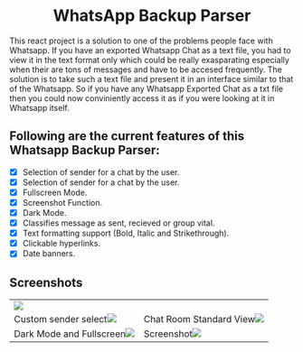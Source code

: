 <h1 align="center">WhatsApp Backup Parser</h1> 

This react project is a solution to one of the problems people face with Whatsapp. If you have an exported Whatsapp Chat as a text file, you had to view it in the text format only which could be really exasparating especially when their are tons of messages and have to be accesed frequently. 
The solution is to take such a text file and present it in an interface similar to that of the Whatsapp. So if you have any Whatsapp Exported Chat as a txt file then you could now conviniently access it as if you were looking at it in Whatsapp itself. 

## Following are the current features of this Whatsapp Backup Parser:
- [x] Selection of sender for a chat by the user.
- [x] Selection of sender for a chat by the user.
- [x] Fullscreen Mode.
- [x] Screenshot Function.
- [x] Dark Mode.
- [x] Classifies message as sent, recieved or group vital.
- [x] Text formatting support (Bold, Italic and Strikethrough).
- [x] Clickable hyperlinks.
- [x] Date banners.

## Screenshots
<table>
  <tr>
    <td colspan=2><img src='https://user-images.githubusercontent.com/83535682/212432396-076311ae-3444-42c8-81b8-dab9b812b20c.png' /></td>
  </tr>
  <tr>
    <td>Custom sender select<img src='https://user-images.githubusercontent.com/83535682/212432693-d86c065a-d561-41cd-81ef-fb7531bd3317.png' /></td>
    <td>Chat Room Standard View<img src='https://user-images.githubusercontent.com/83535682/212432854-7d64b861-f86d-4853-8640-909f014bbce8.png' /></td>
  </tr>
  <tr>
    <td>Dark Mode and Fullscreen<img src='https://user-images.githubusercontent.com/83535682/212433230-d3dd8996-5f55-4960-9da9-5cf2534c86a6.png' /></td>
    <td>Screenshot<img src='https://user-images.githubusercontent.com/83535682/212433814-450814b7-d2d8-49b6-831e-c676e21520c2.png' /></td>
  </tr>
</table>
